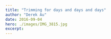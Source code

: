 ```yaml
---
title: "Trimming for days and days and days"
author: "Derek Au"
date: 2016-09-04
hero: ./images/IMG_3815.jpg
excerpt: 
---
```



